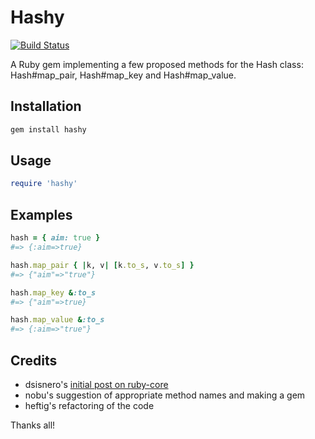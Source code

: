 # Hashy

[![Build Status](https://travis-ci.org/havenwood/hashy.png?branch=master)](https://travis-ci.org/havenwood/hashy)

A Ruby gem implementing a few proposed methods for the Hash class: Hash#map_pair, Hash#map_key and Hash#map_value.

## Installation

```bash
gem install hashy
```

## Usage

```ruby
require 'hashy'
```

## Examples

```ruby
hash = { aim: true }
#=> {:aim=>true}

hash.map_pair { |k, v| [k.to_s, v.to_s] }
#=> {"aim"=>"true"}

hash.map_key &:to_s
#=> {"aim"=>true}

hash.map_value &:to_s
#=> {:aim=>"true"}
```

## Credits

- dsisnero's [initial post on ruby-core](http://www.ruby-forum.com/topic/4410595#new)
- nobu's suggestion of appropriate method names and making a gem
- heftig's refactoring of the code

Thanks all!

